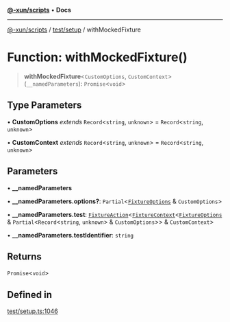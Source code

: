 [**@-xun/scripts**](../../../README.md) • **Docs**

***

[@-xun/scripts](../../../README.md) / [test/setup](../README.md) / withMockedFixture

# Function: withMockedFixture()

> **withMockedFixture**\<`CustomOptions`, `CustomContext`\>(`__namedParameters`): `Promise`\<`void`\>

## Type Parameters

• **CustomOptions** *extends* `Record`\<`string`, `unknown`\> = `Record`\<`string`, `unknown`\>

• **CustomContext** *extends* `Record`\<`string`, `unknown`\> = `Record`\<`string`, `unknown`\>

## Parameters

• **\_\_namedParameters**

• **\_\_namedParameters.options?**: `Partial`\<[`FixtureOptions`](../interfaces/FixtureOptions.md) & `CustomOptions`\>

• **\_\_namedParameters.test**: [`FixtureAction`](../type-aliases/FixtureAction.md)\<[`FixtureContext`](../interfaces/FixtureContext.md)\<[`FixtureOptions`](../interfaces/FixtureOptions.md) & `Partial`\<`Record`\<`string`, `unknown`\> & `CustomOptions`\>\> & `CustomContext`\>

• **\_\_namedParameters.testIdentifier**: `string`

## Returns

`Promise`\<`void`\>

## Defined in

[test/setup.ts:1046](https://github.com/Xunnamius/xscripts/blob/98c638c52caf3664112e7ea66eccd36ad205df77/test/setup.ts#L1046)
